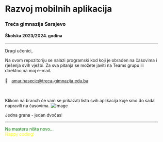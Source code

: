 # Razvoj mobilnih aplikacija


### Treća gimnazija Sarajevo
#### Školska 2023/2024. godina

---


Dragi učenici,

Na ovom repozitoriju se nalazi programski kod koji je obrađen na časovima i rješenja svih vježbi. Za sva pitanja se možete javiti na Teams grupu ili direktno na moj e-mail. 
</br></br> 📧  &nbsp; [amar.hasecic@treca-gimnazija.edu.ba](mailto:amar.hasecic@treca-gimnazija.edu.ba)

</br></br> 
Klikom na branch će vam se prikazati lista svih aplikacija koje smo do sada napravili na časovima.
![image](https://github.com/AmarHasecic/Treca_Gimnazija_Casovi/assets/80314067/b48cc78d-8186-4dda-9777-1a7a6d61b5cc)

Jedna grana - jedan dvočas!

---

<font color="green">Na masteru ništa novo... </font></br>
<font color="yellow">Happy coding!</font>
